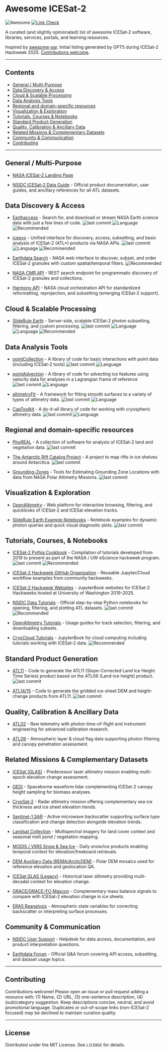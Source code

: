 # Awesome ICESat-2
![Awesome](https://cdn.rawgit.com/sindresorhus/awesome/d7305f38d29fed78fa85652e3a63e154dd8e8829/media/badge.svg) [![Link Check](https://github.com/ICESAT-2HackWeek/awesome-icesat2/actions/workflows/link-check.yml/badge.svg)](https://github.com/ICESAT-2HackWeek/awesome-icesat2/actions/workflows/link-check.yml)

A curated (and slightly opinionated) list of awesome ICESat-2 software, libraries, services, portals, and learning resources.

Inspired by [awesome-sar](https://github.com/RadarCODE/awesome-sar).
Initial listing generated by GPT5 during ICESat-2 Hackweek 2025. [Contributions welcome](#contributing).

[badge_recommended]: https://img.shields.io/badge/Recommended-green

---

## Contents

- [General / Multi-Purpose](#general--multi-purpose)
- [Data Discovery & Access](#data-discovery--access)
- [Cloud & Scalable Processing](#cloud--scalable-processing)
- [Data Analysis Tools](#data-analysis-tools)
- [Regional and domain-specific resources](#regional-and-domain-specific-resources)
- [Visualization & Exploration](#visualization--exploration)
- [Tutorials, Courses & Notebooks](#tutorials-courses--notebooks)
- [Standard Product Generation](#standard-product-generation)
- [Quality, Calibration & Ancillary Data](#quality-calibration--ancillary-data)
- [Related Missions & Complementary Datasets](#related-missions--complementary-datasets)
- [Community & Communication](#community--communication)
- [Contributing](#contributing)

---


## General / Multi-Purpose

* [NASA ICESat-2 Landing Page](https://www.earthdata.nasa.gov/data/platforms/space-based-platforms/icesat-2)

* [NSIDC ICESat-2 Data Guide](https://nsidc.org/data/icesat-2) - Official product documentation, user guides, and ancillary references for all ATL datasets.


## Data Discovery & Access

* [Earthaccess](https://github.com/nsidc/earthaccess) - Search for, and download or stream NASA Earth science data with just a few lines of code. ![last commit](https://img.shields.io/github/last-commit/nsidc/earthaccess?label=last%20commit) ![Language](https://img.shields.io/badge/Language-Python-purple) ![Recommended][badge_recommended]

* [icepyx](https://icepyx.readthedocs.io) - Unified interface for discovery, access, subsetting, and basic analysis of ICESat-2 (ATL*) products via NASA APIs. ![last commit](https://img.shields.io/github/last-commit/icesat2py/icepyx?label=last%20commit) ![Language](https://img.shields.io/badge/Language-Python-purple) ![Recommended][badge_recommended]

* [Earthdata Search](https://search.earthdata.nasa.gov/search?q=ICESat-2) - NASA web interface to discover, subset, and order ICESat-2 granules with custom spatial/temporal filters. ![Recommended][badge_recommended]

* [NASA CMR API](https://cmr.earthdata.nasa.gov/search/site/docs/search/api.html) - REST search endpoint for programmatic discovery of ICESat-2 granules and collections.

* [Harmony API](https://harmony.earthdata.nasa.gov/) - NASA cloud orchestration API for standardized reformatting, reprojection, and subsetting (emerging ICESat-2 support).


## Cloud & Scalable Processing

* [SlideRule Earth](https://slideruleearth.io) - Server-side, scalable ICESat-2 photon subsetting, filtering, and custom processing. ![last commit](https://img.shields.io/github/last-commit/SlideRuleEarth/sliderule?label=last%20commit) ![Language](https://img.shields.io/badge/Language-Python-purple) ![Language](https://img.shields.io/badge/Language-C++-purple) ![Recommended][badge_recommended]


## Data Analysis Tools

* [pointCollection](https://github.com/SmithB/pointCollection) - A library of code for basic interactions with point data (including ICESat-2 tools) ![last commit](https://img.shields.io/github/last-commit/SmithB/pointCollection?label=last%20commit) ![Language](https://img.shields.io/badge/Language-Python-purple)

* [pointAdvection](https://github.com/tsutterley/pointAdvection) - A library of code for advecting ice features using velocity data for analyses in a Lagrangian frame of reference ![last commit](https://img.shields.io/github/last-commit/tsutterley/pointAdvection?label=last%20commit) ![Language](https://img.shields.io/badge/Language-Python-purple)

* [altimetryFit](https://github.com/SmithB/altimetryFit) - A framework for fitting smooth surfaces to a variety of types of altimetry data. ![last commit](https://img.shields.io/github/last-commit/SmithB/altimetryFit?label=last%20commit) ![Language](https://img.shields.io/badge/Language-Python-purple)

* [CapToolkit](https://github.com/nasa-jpl/captoolkit) - A do-it-all library of code for working with cryospheric altimetry data. ![last commit](https://img.shields.io/github/last-commit/nasa-jpl/captoolkit?label=last%20commit) ![Language](https://img.shields.io/badge/Language-Python-purple)


## Regional and domain-specific resources

* [PhoREAL](https://github.com/icesat-2UT/PhoREAL) - A collection of software for analysis of ICESat-2 land and vegetation data. ![last commit](https://img.shields.io/github/last-commit/icesat-2UT/PhoREAL?label=last%20commit)

* [The Antarctic Rift Catalog Project](https://github.com/bradlipovsky/antarctic-rift-catalog) - A project to map rifts in ice shelves around Antarctica. ![last commit](https://img.shields.io/github/last-commit/bradlipovsky/antarctic-rift-catalog?label=last%20commit)

* [Grounding-Zones](https://github.com/tsutterley/Grounding-Zones) - Tools for Estimating Grounding Zone Locations with data from NASA Polar Altimetry Missions. ![last commit](https://img.shields.io/github/last-commit/tsutterley/Grounding-Zones?label=last%20commit)


## Visualization & Exploration

* [OpenAltimetry](https://openaltimetry.earthdatacloud.nasa.gov/data/) - Web platform for interactive browsing, filtering, and quicklooks of ICESat-2 and ICESat elevation tracks.

* [SlideRule Earth Example Notebooks](https://github.com/SlideRuleEarth/sliderule-python/tree/main/examples) - Notebook examples for dynamic photon queries and quick visual diagnostic plots. ![last commit](https://img.shields.io/github/last-commit/SlideRuleEarth/sliderule-python?label=last%20commit)


## Tutorials, Courses, & Notebooks

* [ICESat-2 Pythia Cookbook](https://icesat-2hackweek.github.io/icesat2-cookbook/) - Compilation of tutorials developed from 2019 to present as part of the NASA / UW eScience hackweek program. ![last commit](https://img.shields.io/github/last-commit/icesat-2hackweek/icesat2-cookbook?label=last%20commit) ![Recommended][badge_recommended]

* [ICESat-2 Hackweek GitHub Organization](https://github.com/ICESAT-2HackWeek) - Reusable Jupyter/Cloud workflow examples from community hackweeks.

* [ICESat-2 Hackweek Websites](https://icesat-2.hackweek.io) - JupyterBook websites for ICESat-2 Hackweeks hosted at University of Washington 2019-2025.

* [NSIDC Data Tutorials](https://github.com/nsidc/NSIDC-Data-Tutorials) - Official step-by-step Python notebooks for opening, filtering, and plotting ATL datasets. ![last commit](https://img.shields.io/github/last-commit/nsidc/NSIDC-Data-Tutorials?label=last%20commit) ![Recommended][badge_recommended]

* [OpenAltimetry Tutorials](https://nsidc.org/data/user-resources/help-center/how-use-openaltimetry-icesatglas-data-products) - Usage guides for track selection, filtering, and downloading subsets.

* [CryoCloud Tutorials](https://book.cryointhecloud.com/) - JupyterBook for cloud computing including tutorials working with ICESat-2 data. ![Recommended][badge_recommended]


## Standard Product Generation

* [ATL11](https://github.com/suzanne64/ATL11) - Code to generate the ATL11 (Slope-Corrected Land Ice Height Time Series) product based on the ATL06 (Land-ice height) product. ![last commit](https://img.shields.io/github/last-commit/suzanne64/ATL11?label=last%20commit)

* [ATL14/15](https://github.com/SmithB/ATL1415) - Code to generate the gridded ice-sheet DEM and height-change products from ATL11. ![last commit](https://img.shields.io/github/last-commit/SmithB/ATL1415?label=last%20commit)

## Quality, Calibration & Ancillary Data

* [ATL02](https://nsidc.org/data/ATL02) - Raw telemetry with photon time-of-flight and instrument engineering for advanced calibration research.

* [ATL09](https://nsidc.org/data/ATL09) - Atmospheric layer & cloud flag data supporting photon filtering and canopy penetration assessment.


## Related Missions & Complementary Datasets

* [ICESat (GLAS)](https://nsidc.org/data/icesat) - Predecessor laser altimetry mission enabling multi-epoch elevation change assessment.

* [GEDI](https://gedi.umd.edu/) - Spaceborne waveform lidar complementing ICESat-2 canopy height sampling for biomass analyses.

* [CryoSat-2](https://earth.esa.int/eogateway/missions/cryosat) - Radar altimetry mission offering complementary sea ice thickness and ice sheet elevation trends.

* [Sentinel-1 SAR](https://dataspace.copernicus.eu/data-collections/sentinel-data/sentinel-1) - Active microwave backscatter supporting surface type classification and change detection alongside elevation trends.

* [Landsat Collection](https://landsat.gsfc.nasa.gov/) - Multispectral imagery for land cover context and seasonal melt pond / vegetation mapping.

* [MODIS / VIIRS Snow & Sea Ice](https://nsidc.org/data/modis) - Daily snow/ice products enabling temporal context for elevation/freeboard retrievals.

* [DEM Auxiliary Data (REMA/ArcticDEM)](https://www.pgc.umn.edu/data/arcticdem/) - Polar DEM mosaics used for reference elevation and geolocation QA.

* [ICESat GLAS (Legacy)](https://nsidc.org/data/icesat) - Historical laser altimetry providing multi-decadal context for elevation change.

* [GRACE/GRACE-FO Mascon](https://podaac.jpl.nasa.gov/GRACE) - Complementary mass balance signals to compare with ICESat-2 elevation change in ice sheets.

* [ERA5 Reanalysis](https://cds.climate.copernicus.eu/datasets) - Atmospheric state variables for correcting backscatter or interpreting surface processes.


## Community & Communication

* [NSIDC User Support](https://nsidc.org/support) - Helpdesk for data access, documentation, and product interpretation questions.

* [Earthdata Forum](https://forum.earthdata.nasa.gov/) - Official Q&A forum covering API access, subsetting, and dataset usage topics.

---

## Contributing

Contributions welcome! Please open an issue or pull request adding a resource with: (1) Name, (2) URL, (3) one-sentence description, (4) (sub)category suggestion. Keep descriptions concise, neutral, and avoid promotional language. Duplicates or out-of-scope links (non-ICESat-2 focused) may be declined to maintain curation quality.

---

## License

Distributed under the MIT License. See `LICENSE` for details.
